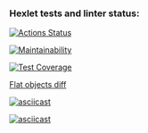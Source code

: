 ### Hexlet tests and linter status:
[![Actions Status](https://github.com/Hydro-Dog/frontend-project-46/workflows/hexlet-check/badge.svg)](https://github.com/Hydro-Dog/frontend-project-46/actions)

[![Maintainability](https://api.codeclimate.com/v1/badges/96dfd5fc216f2724d2ab/maintainability)](https://codeclimate.com/github/hexlet-boilerplates/nodejs-package/maintainability)

[![Test Coverage](https://api.codeclimate.com/v1/badges/96dfd5fc216f2724d2ab/test_coverage)](https://codeclimate.com/github/hexlet-boilerplates/nodejs-package/test_coverage)


<a href="https://asciinema.org/a/5ZJ0EbXfLfeERNrgpdWetJucr">Flat objects diff</a>

[![asciicast](https://asciinema.org/a/i5IgKdhKd93xrlzJfUaSAlq4J.svg)](https://asciinema.org/a/i5IgKdhKd93xrlzJfUaSAlq4J)

[![asciicast](https://asciinema.org/a/dot9cWGDslDVLCkqciQ14h4HS.svg)](https://asciinema.org/a/dot9cWGDslDVLCkqciQ14h4HS)